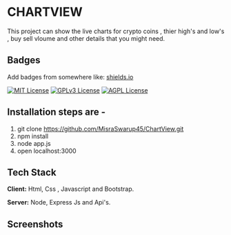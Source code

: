
# CHARTVIEW

This project can show the live charts for crypto coins , thier high's and low's , buy sell vloume and other details that you might need.



## Badges

Add badges from somewhere like: [shields.io](https://shields.io/)

[![MIT License](https://img.shields.io/badge/License-MIT-green.svg)](https://choosealicense.com/licenses/mit/)
[![GPLv3 License](https://img.shields.io/badge/License-GPL%20v3-yellow.svg)](https://opensource.org/licenses/)
[![AGPL License](https://img.shields.io/badge/license-AGPL-blue.svg)](http://www.gnu.org/licenses/agpl-3.0)


## Installation steps are -

1. git clone https://github.com/MisraSwarup45/ChartView.git
2. npm install
3. node app.js
4. open localhost:3000


    
## Tech Stack

**Client:** Html, Css , Javascript and Bootstrap.

**Server:** Node, Express Js and Api's.


## Screenshots


